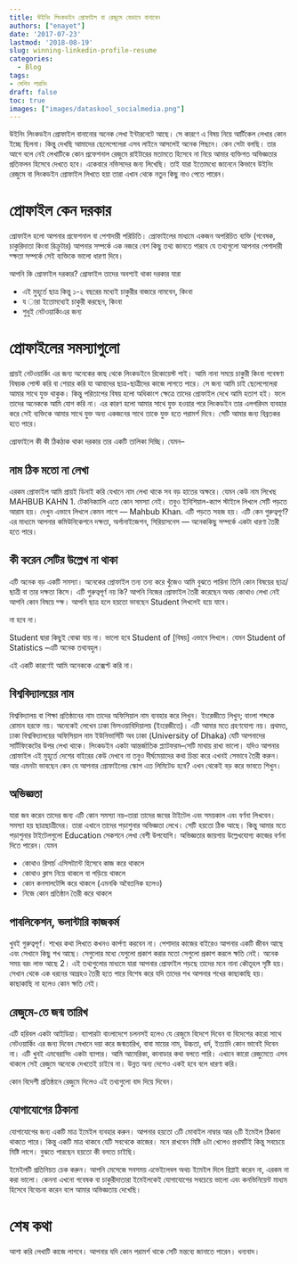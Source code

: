 ```yaml
---
title: উইনিং লিংকডইন প্রোফাইল বা রেজুমে যেভাবে বানাবেন
authors: ["enayet"]
date: '2017-07-23'
lastmod: '2018-08-19'
slug: winning-linkedin-profile-resume
categories:
  - Blog
tags:
- মেশিন লারনিং
draft: false
toc: true
images: ["images/dataskool_socialmedia.png"]
---
```


উইনিং লিংকডইন প্রোফাইল বানানোর অনেক লেখা ইন্টারনেটে আছে। সে কারণে এ বিষয় নিয়ে আর্টিকেল লেখার কোন ইচ্ছে ছিলনা। কিন্তু দেখছি আমাদের ছেলেপেলেরা এসব লাইনে আসলেই অনেক পিছনে। কেন সেটা বলছি। তার আগে বলে নেই লেখাটিকে কোন প্রফেশনাল রেজুমে রাইটারের মতামতে হিসেবে না নিয়ে আমার ব্যক্তিগত অভিজ্ঞতার প্রতিফলন হিসেবে দেখতে হবে। একেবারে নভিসদের জন্য লিখেছি। তাই যারা ইতোমধ্যে জানেনে কিভাবে উইনিং রেজুমে বা লিংকডইন প্রোফাইল লিখতে হয়া তারা এখান থেকে নতুন কিছু নাও পেতে পারেন।

# প্রোফাইল কেন দরকার
প্রোফাইল হলো আপনার প্রফেশনাল বা পেশাদারী পরিচিতি। প্রোফাইলের মাধ্যমে একজন অপরিচিত ব্যক্তি (গবেষক, চাকুরিদাতা কিংবা রিক্রুটার) আপনার সম্পর্কে এক নজরে বেশ কিছু তথ্য জানতে পারবে যে তথ্যগুলো আপনার পেশাদারী দ্ক্ষতা সম্পর্কে সেই ব্যক্তিকে ভালো ধারণা দিবে।

আপনি কি প্রোফাইল দরকার? প্রোফাইল তাদের অবশ্যই থাকা দরকার যারা

- এই মুহূর্তে ছাত্র কিন্তু ১-২ বছরের মধ্যেই চাকুরীর বাজারে নামবেন, কিংবা
- য ারা ইতোমধ্যেই চাকুরী করছেন, কিংবা
- শুধুই নেটওয়ার্কিংএর জন্য

# প্রোফাইলের সমস্যাগুলো

প্রায়ই নেটওয়ার্কিং এর জন্য অনেকের কাছ থেকে লিংকডইনে রিকোয়েস্ট পাই। আমি নানা সময়ে চাকুরী কিংবা গবেষণা বিষয়ক পোস্ট করি বা শেয়ার করি যা আমাদের ছাত্র-ছাত্রীদের কাজে লাগতে পারে। সে জন্য আমি চাই ছেলেপেলেরা আমার সাথে যুক্ত থাকুক। কিন্তু পরিতাপের বিষয় হলো অধিকাংশ ক্ষেত্রে তাদের প্রোফাইল দেখে আমি হতাশ হই। ফলে তাদের অনেককে আমি যোগ করি না। এর কারণ হলো আমার সাথে যুক্ত হওয়ার পরে লিংকডইন তার এলগরিদম ব্যবহার করে সেই ব্যক্তিকে আমার সাথে যুক্ত অন্য একজনের সাথে তাকে যুক্ত হতে পরামর্শ দিবে। সেটি আমার জন্য বিব্রতকর হতে পারে।

প্রোফাইলে কী কী ঠিকঠাক থাকা দরকার তার একটি তালিকা দিচ্ছি। যেমন–

## নাম ঠিক মতো না লেখা

এরকম প্রোফাইল আমি প্রায়ই ডিনাই করি যেখানে নাম লেখা থাকে সব বড় হাতের অক্ষরে। যেমন কেউ নাম লিখেছ MAHBUB KAHN 1. টেকনিক্যালি এতে কোন সমস্যা নেই। তবুও ইনিশিয়াল-ক্যাপ স্টাইলে লিখলে সেটি পড়তে আরাম হয়। দেখুন এভাবে লিখলে কেমন লাগে — Mahbub Khan. এটি পড়তে সহজ হয়। এটি কেন গুরুত্বপূর্ণ? এর মাধ্যমে আপনার কমিউনিকেশনে দক্ষতা, অর্গানাইজেশন, সিরিয়াসনেস — অনেককিছু সম্পর্কে একটা ধারণা তৈরী হতে পারে।

## কী করেন সেটির উল্লেখ না থাকা

এটি অনেক বড় একটি সমস্যা। অনেকের প্রোফাইল তন্য তন্য করে খুঁজেও আমি বুঝতে পারিনা তিনি কোন বিষয়ের ছাত্র/ছাত্রী বা তার দক্ষতা কিসে। এটি গুরুত্বপূর্ণ নয় কি? আপনি নিজের প্রোফাইল তৈরী করেছেন অথচ কোথাও লেখা নেই আপনি কোন বিষয়ে দ্ক্ষ।  আপনি ছাত্র হলে হয়তো ভাবছেন Student লিখলেই হয়ে যাবে।

না হবে না।

Student দ্বারা কিছুই বোঝা যায় না। ভালো হবে Student of [বিষয়] এভাবে লিখলে। যেমন Student of Statistics –এটি অনেক তথ্যবহুল।

এই একটি কারণেই আমি অনেককে এক্সেপ্ট করি না।

## বিশ্ববিদ্যালয়ের নাম

বিশ্ববিদ্যালয় বা শিক্ষা প্রতিষ্ঠানের নাম তাদের অফিসিয়াল নাম ব্যবহার করে লিখুন। ইংরেজীতে লিখুন; বাংলা শব্দকে রোমান হরফে নয়। অনেকেই লেখেন ঢাকা ভিসওয়াবিদিয়ালয় (ইংরেজীতে)। এটি আমার মতে গ্রহণযোগ্য নয়। প্রথমত, ঢাকা বিশ্ববিদ্যালয়ের অফিসিয়াল নাম ইউনিভার্সিটি অব ঢাকা (University of Dhaka) যেটি আপনাদের সার্টিফিকেটের উপর লেখা থাকে। লিংকডইন একটা আন্তর্জাতিক প্ল্যাটফরম–সেটি মাথায় রাখা ভালো। যদিও আপনার প্রোফাইল এই মুহূর্তে দেশের বাইরের কেউ দেখবে না তবুও দীর্ঘমেয়াদের কথা চিন্তা করে এখনই সেভাবে তৈরী করুন। আর এমনটা ভাবছেন কেন যে আপনার প্রোফাইলের স্কোপ এত লিমিটেড হবে? এখন থেকেই বড় করে ভাবতে শিখুন।

## অভিজ্ঞতা

যারা জব করেন তাদের জন্য এটি কোন সমস্যা নয়–তারা তাদের জবের টাইটেল এবং সময়কাল এবং বর্ণনা লিখবেন। সমস্যা হয় ছাত্রছাত্রীদের। তারা এখানে তাদের পড়াশুনার অভিজ্ঞতা লেখে। সেটি হয়তো ঠিক আছে। কিন্তু আমার মতে পড়াশুনার টাইটেলগুলো Education সেকশনে লেখা বেশী উপযোগি। অভিজ্ঞতার জায়গায় উল্লেখযোগ্য কাজের বর্ণনা দিতে পারেন। যেমন

- কোথাও রিসার্চ এসিসট্যান্ট হিসেবে কাজ করে থাকলে
- কোথাও ক্লাস নিয়ে থাকলে বা পড়িয়ে থাকলে
- কোন কনসালটেন্সি করে থাকলে (এমনকি অবৈতনিক হলেও)
- নিজে কোন প্রতিষ্ঠান তৈরী করে থাকলে

## পাবলিকেশন, ভলান্টারি কাজকর্ম

খুবই গুরুত্বপূর্ণ। শখের কথা লিখতে কখনও কার্পণ্য করবেন না। পেশাদার কাজের বাইরেও আপনার একটি জীবন আছে এবং সেখানে কিছু শখ আছে। সেগুলোর মধ্যে যেগুলো প্রকাশ করার মতো সেগুলো প্রকাশ করলে ক্ষতি নেই। অনেক সময় বরং লাভ আছে 2। এই তথ্যগুলোর মাধ্যমে যারা আপনার প্রোফাইল পড়ছে তাদের মনে নানা কৌতূহল সৃষ্টি হয়। সেখান থেকে এক ধরনের আগ্রহও তৈরী হতে পারে বিশেষ করে যদি তাদের শখ আপনার শখের কাছাকাছি হয়। কাছাকাছি না হলেও কোন ক্ষতি নেই।

## রেজুমে-তে জন্ম তারিখ

এটি হরিবল একটা আইডিয়া। ব্যাপারটা বাংলাদেশে চলনসই হলেও যে রেজুমে বিদেশে দিবেন বা বিদেশের কারো সাথে নেটওয়ার্কিং এর জন্য দিবেন সেখানে দয়া করে জন্মতারিখ, বাবা মায়ের নাম, উচ্চতা, ধর্ম, ইত্যাদি কোন ভাবেই দিবেন না। এটি খুবই এমবেরাসিং একটা ব্যাপার। আমি আমেরিকা, কানাডার কথা বলতে পারি। এখানে কারো রেজুমেতে এসব থাকলে সেই রেজুমে অনেকে দেখতেই চাইবে না। উন্নত অন্য দেশেও একই হবে বলে ধারণা করি।

কোন বিদেশী প্রতিষ্ঠানে রেজুমে দিলেও এই তথ্যগুলো বাদ দিয়ে দিবেন।

## যোগাযোগের ঠিকানা

যোগাযোগের জন্য একটি মাত্র ইমেইল ব্যবহার করুন। আপনার হয়তো ৩টি মোবাইল নাম্বার আর ৬টি ইমেইল ঠিকানা থাকতে পারে। কিন্তু একটি মাত্র থাকবে যেটি সবথেকে কাজের। মনে রাখবেন মিষ্টি ৬টা খেলেও প্রথমটিই কিন্তু সবচেয়ে মিষ্টি লাগে। বুঝতে পারছেন হয়তো কী বলতে চাইছি।

ইমেইলটি প্রতিনিয়ত চেক করুন। আপনি মেসেজে সবসময় এভেইলেবল অথচ ইমেইল দিলে রিপ্লাই করেন না, এরকম না করা ভালো। কেননা এখনো গবেষক বা চাকুরীদাতারা ইমেইলকেই যোগাযোগের সবচেয়ে ভালো এবং কনভিনিয়েন্ট মাধ্যম হিসেবে বিবেচনা করেন বলে আমার অভিজ্ঞতায় দেখেছি।

# শেষ কথা

আশা করি লেখাটি কাজে লাগবে। আপনার যদি কোন পরামর্শ থাকে সেটি মন্তব্যে জানাতে পারেন। ধন্যবাদ।